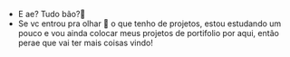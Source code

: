- E ae? Tudo bão?👋
- Se vc entrou pra olhar 👀 o que tenho de projetos, estou estudando um pouco e vou ainda colocar meus projetos de portifolio por aqui, então perae que vai ter mais coisas vindo!

<!---
fehcarli/fehcarli is a ✨ special ✨ repository because its `README.md` (this file) appears on your GitHub profile.
You can click the Preview link to take a look at your changes.
--->
